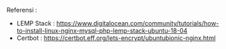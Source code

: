 Referensi : 
- LEMP Stack : https://www.digitalocean.com/community/tutorials/how-to-install-linux-nginx-mysql-php-lemp-stack-ubuntu-18-04
- Certbot : https://certbot.eff.org/lets-encrypt/ubuntubionic-nginx.html